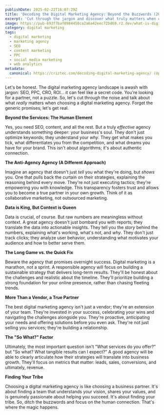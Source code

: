 ```yaml
---
publishDate: 2025-02-22T16:07:29Z
title: 'Decoding the Digital Marketing Agency: Beyond the Buzzwords (2024)'
excerpt: 'Cut through the jargon and discover what truly matters when choosing a digital marketing agency in 2024. This guide goes beyond the services to explore the human element, transparency, and long-term partnership.'
image: https://pub-693f7baf8984450ca2a6a42eec72bd69.r2.dev/what-is-digital-marketing.webp
category: digital marketing
tags:
  - digital marketing
  - marketing agency
  - SEO
  - content marketing
  - PPC
  - social media marketing
  - web analytics
metadata:
  canonical: https://criztec.com/decoding-digital-marketing-agency/ (Update with your actual URL)
---
```


Let's be honest. The digital marketing agency landscape is awash with jargon: SEO, PPC, CRO, ROI... it can feel like a secret code. You're looking for a partner, not a puzzle. So, let's cut through the noise and talk about what _really_ matters when choosing a digital marketing agency. Forget the generic promises; let's get real.

**Beyond the Services: The Human Element**

Yes, you need SEO, content, and all the rest. But a truly _effective_ agency understands something deeper: your business's soul. They don't just optimize keywords; they understand your _why_. They get what makes you tick, what differentiates you from the competition, and what dreams you have for your brand. This isn't about algorithms; it's about authentic connection.

**The Anti-Agency Agency (A Different Approach)**

Imagine an agency that doesn't just _tell_ you what they're doing, but _shows_ you. One that pulls back the curtain on their strategies, explaining the reasoning behind every move. They're not just executing tactics; they're empowering you with knowledge. This transparency fosters trust and allows you to become a true partner in your own growth. Think of it as collaborative marketing, not outsourced marketing.

**Data is King, But Context is Queen**

Data is crucial, of course. But raw numbers are meaningless without context. A great agency doesn't just bombard you with reports; they translate the data into actionable insights. They tell you the _story_ behind the numbers, explaining what's working, what's not, and _why_. They don't just track clicks; they analyze user behavior, understanding what motivates your audience and how to better serve them.

**The Long Game vs. the Quick Fix**

Beware the agency that promises overnight success. Digital marketing is a marathon, not a sprint. A responsible agency will focus on building a sustainable strategy that delivers long-term results. They'll be honest about the challenges and realistic about the timeline. They'll prioritize building a strong foundation for your online presence, rather than chasing fleeting trends.

**More Than a Vendor, a True Partner**

The best digital marketing agency isn't just a vendor; they're an extension of your team. They're invested in your success, celebrating your wins and navigating the challenges alongside you. They're proactive, anticipating your needs and offering solutions before you even ask. They're not just selling you services; they're building a relationship.

**The "So What?" Factor**

Ultimately, the most important question isn't "What services do you offer?" but "So what? What tangible results can I expect?" A good agency will be able to clearly articulate how their strategies will translate into business growth. They'll focus on metrics that matter: leads, sales, conversions, and ultimately, revenue.

**Finding Your Tribe**

Choosing a digital marketing agency is like choosing a business partner. It's about finding a team that understands your vision, shares your values, and is genuinely passionate about helping you succeed. It's about finding your tribe. So, ditch the buzzwords and focus on the human connection. That's where the magic happens.
